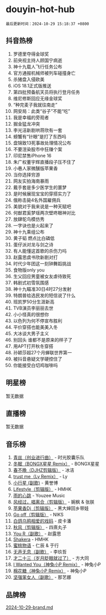 # douyin-hot-hub

`最后更新时间：2024-10-29 15:18:37 +0800`

## 抖音热榜

1. 罗德里夺得金球奖
1. 前央视主持人顾国宁病逝
1. 神十九载人飞行任务公布
1. 官方通报机械师被列车碰撞身亡
1. 杀猪盘入侵欧美
1. iOS 18.1正式版推送
1. 第四批预备航天员将执行登月任务
1. 维尼修斯回应无缘金球奖
1. “种完麦子我就往南走”
1. 网安局：此类“谷子”不能“吃”
1. 我是幸福的旁观者
1. 掘金猛龙冲突
1. 李光洁新剧哄蒋欣有一套
1. 螃蟹有“针眼”是打了东西吗
1. 盘锦致13死事故处理情况公布
1. 不要渲染股市中狂赚个案
1. 印尼禁售iPhone 16
1. 朱广权董宇辉直播段子压不住了
1. 小巷人家微醺版苹果香
1. 当你选择穷游
1. 网友实拍海南暴雨
1. 戴手套是多少医学生的噩梦
1. 是时候展现宝宝的穿搭实力了
1. 俄称击毙4名外国雇佣兵
1. 美貌对于我来说是一种天赋吧
1. 何猷君奚梦瑶两次壁咚眼神对比
1. 放肆鸵鸟模仿秀
1. 一字诀也是火起来了
1. 神十九乘组公布
1. 黄子韬 燃点比白磷低
1. 蛋仔派对龙与剑之诗
1. 有人能懂这首歌的杀伤力吗
1. 赵露思虞书欣新剧对打
1. 时代少年团这一刻钟舞蹈挑战
1. 食物版only you
1. 生父回应男童被女友虐待致死
1. 韩剧式初雪氛围感
1. 神十九瞄准30日4时27分发射
1. 特朗普给选民发的短信说了什么
1. 班凯罗50分生涯新高
1. TVB演员李丽丽去世
1. 小小怪真的很想你
1. 以色列为何不停宣布胜利
1. 平价穿搭也能美美入冬
1. 大冰谈大男子主义
1. 别回头 谁都不是原来的样子了
1. 用APT打开秋冬穿搭
1. 孙颖莎超27个月蝉联世界第一
1. 被抖音悬疑文学硬控住了
1. 你能接受白切鸡咖啡吗

## 明星榜

暂无数据

## 直播榜

暂无数据

## 音乐榜

1. [青丝（创业进行曲）](https://sf5-hl-cdn-tos.douyinstatic.com/obj/tos-cn-ve-2774/ooYARJB5iBRNhCOkDsS3BAKW91CIMoQfwzwKLi) - 时光胶囊乐队
1. [冬眠（BONGX星星 Remix）](https://sf5-hl-cdn-tos.douyinstatic.com/obj/tos-cn-ve-2774/oMCfFFoE3LwQ7agAgOIG4ieExqkeAsxNBEkLdz) - BONGX星星
1. [春不晚（DJHZ剪辑版）](https://sf3-cdn-tos.douyinstatic.com/obj/tos-cn-ve-2774/osEZa7YZ6wNo9QDABgfGFaCQKRQTNafsBJDnKt) - 冰洁
1. [trust me（Ly Remix）](https://sf5-hl-cdn-tos.douyinstatic.com/obj/tos-cn-ve-2774/oUo1M8fz5AfmMSExABQQKFE0eCMWgsiccfqrMA) - Ly
1. [小行星 (副歌)](https://sf5-hl-cdn-tos.douyinstatic.com/obj/tos-cn-ve-2774/oArWEvgkJwVsB0KMIw6iBsAoHAciIjJqzWeTQr) - 黄誉博
1. [Lifestyle（剪辑版）](https://sf5-hl-cdn-tos.douyinstatic.com/obj/tos-cn-ve-2774/owfqGgjwG3V5lCLaAIezFMeg3LtuKNBaZKgzPV) - HMHK
1. [雨的心跳](https://sf5-hl-cdn-tos.douyinstatic.com/obj/tos-cn-ve-2774/o0vI5NZuiJgxWIQQFhXO0RTrsiIAsBSiMIECz) - Youzee Music
1. [风经过，唱离合（剪辑版）](https://sf5-hl-cdn-tos.douyinstatic.com/obj/tos-cn-ve-2774/okllg5DG2MmUF3aiiDfBZx6ZLvfwOTtbCEAHyI) - 婉枫 & 张朕
1. [苹果香Dj（剪辑版）](https://sf5-hl-cdn-tos.douyinstatic.com/obj/tos-cn-ve-2774/oEeIEQbYGAOspCTRAIeYF4Ok8LgZ8NBaRe4ztR) - 黑大婶回乡带娃
1. [Go off（剪辑版）](https://sf5-hl-cdn-tos.douyinstatic.com/obj/tos-cn-ve-2774/oYLJZTCGnIQBt2BsMBCFksOEMnDQesCr2gfZ7N) - NIKS
1. [白鸽乌鸦相爱的戏码](https://sf5-hl-cdn-tos.douyinstatic.com/obj/tos-cn-ve-2774/oMVVEf6eDAOmFtNtCsEqKpIorBDM8Nkg6TZRqC) - 皮卡潘
1. [秋风（剪辑版）](https://sf3-cdn-tos.douyinstatic.com/obj/tos-cn-ve-2774/ocGaU84LfAfzMd2wbXdQFpCGhBiXg82JNMRRie) - 四熹丸子
1. [You R（副歌）](https://sf5-hl-cdn-tos.douyinstatic.com/obj/tos-cn-ve-2774/oc0MZn9aEfLkCFLIxKQQcgBjS9mBBuDttYPfZ1) - 赵露思
1. [Shakera](https://sf5-hl-cdn-tos.douyinstatic.com/obj/tos-cn-ve-2774/ocKtEBgQ8FiQCBDf3nj9Z9gEGEQ4fAZDYEocLY) - HMHK
1. [蜜桃物语](https://sf5-hl-cdn-tos.douyinstatic.com/obj/tos-cn-ve-2774/oIhOSCZtIACtYU4XQkngiW9kCBfVD1Fz9IYeqL) - 仁辰 & 于行
1. [无声无息（副歌）](https://sf5-hl-cdn-tos.douyinstatic.com/obj/tos-cn-ve-2774/osmzBBdYMBoz2NHW7AYiZEErnITswCiYzuA3Nf) - 李玖哲
1. [才二十三（岁月眨眼就过了）](https://sf3-cdn-tos.douyinstatic.com/obj/tos-cn-ve-2774/oYAvkTrUXEBMWYUbL3nl8i01MJ5skiIZASC2H) - 方大同
1. [I Wanted You（神兔小P Remix）](https://sf3-cdn-tos.douyinstatic.com/obj/tos-cn-ve-2774/o4CAubmDQdZeEkstFnCvKIMDag8D2BSBOjfNuh) - 神兔小P
1. [棉花糖（神兔小P Remix）](https://sf5-hl-cdn-tos.douyinstatic.com/obj/tos-cn-ve-2774/o0pEDf1GaEfEYJ1FbgOAFCITQ1zeFD3kgBWGcG) - 神兔小P
1. [坚强笨女人（副歌）](https://sf3-cdn-tos.douyinstatic.com/obj/tos-cn-ve-2774/ospNInQiZvGWyBVg5zkNsAMct5uJIg1CrZiPL) - 那艺娜

## 品牌榜

[2024-10-29-brand.md](2024-10-29-brand.md)
